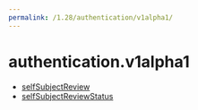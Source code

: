```yaml
---
permalink: /1.28/authentication/v1alpha1/
---
```


# authentication.v1alpha1



* [selfSubjectReview](selfSubjectReview.md)
* [selfSubjectReviewStatus](selfSubjectReviewStatus.md)